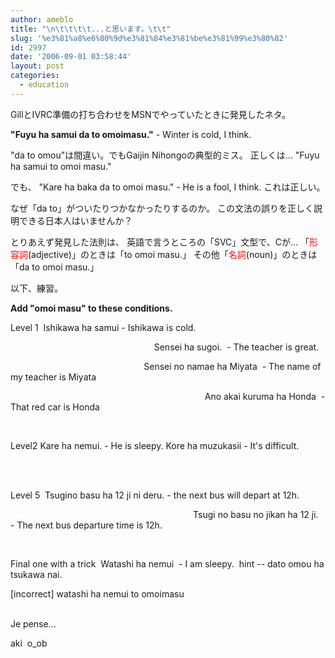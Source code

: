 ```yaml
---
author: ameblo
title: "\n\t\t\t\t...と思います。\t\t"
slug: '%e3%81%a8%e6%80%9d%e3%81%84%e3%81%be%e3%81%99%e3%80%82'
id: 2997
date: '2006-09-01 03:58:44'
layout: post
categories:
  - education
---
```


GillとIVRC準備の打ち合わせをMSNでやっていたときに発見したネタ。

**"Fuyu ha samui da to omoimasu."** - Winter is cold, I think.

"da to omou"は間違い。でもGaijin Nihongoの典型的ミス。 正しくは... "Fuyu ha samui to omoi masu."

でも、 "Kare ha baka da to omoi masu." - He is a fool, I think. これは正しい。

なぜ「da to」がついたりつかなかったりするのか。 この文法の誤りを正しく説明できる日本人はいませんか？

とりあえず発見した法則は、 英語で言うところの「SVC」文型で、Cが… 「<font color="#ff0000">形容詞</font>(adjective)」のときは「to omoi masu.」 その他「<font color="#ff0000">名詞</font>(noun)」のときは「da to omoi masu.」

以下、練習。

**Add "omoi masu" to these conditions.**

Level 1  Ishikawa ha samui - Ishikawa is cold.

<font color="#ffffff">Ishikawa ha samui, to omoi masu.</font>  Sensei ha sugoi.  - The teacher is great.

<font color="#ffffff">Sensei ha sugoi, to omoi masu.</font>  Sensei no namae ha Miyata  - The name of my teacher is Miyata

<font color="#ffffff">Sensei no namae ha Miyata, da to omoi masu.</font>  Ano akai kuruma ha Honda  - That red car is Honda

<font color="#ffffff"> Ano akai kiruma ha Honda da to omoi masu.</font>

Level2 Kare ha nemui. - He is sleepy. Kore ha muzukasii - It's difficult.

<font color="#ffffff">[answers]</font> <font color="#ffffff"> Kore ha muzukasii to omoi masu  Kore ha muzukasii yo ne.  Kore, muzukasi-!!</font>

Level 5  Tsugino basu ha 12 ji ni deru. - the next bus will depart at 12h.

<font color="#ffffff">Tsugino basu ha 12 ji ni deru to omoi masu.</font>  Tsugi no basu no jikan ha 12 ji.  - The next bus departure time is 12h.

<font color="#ffffff"> Tsugi no basu no jikan ha 12 ji da to omoi masu.</font>

Final one with a trick  Watashi ha nemui  - I am sleepy.  hint -- dato omou ha tsukawa nai.

[incorrect] watashi ha nemui to omoimasu <font color="#ffffff">[correct]  watashi ha nemui.  watashi ha nemui desu.  watashi ha nemui kamo shiremasen.  nemui yo-!!</font>

Je pense...

aki  o_ob